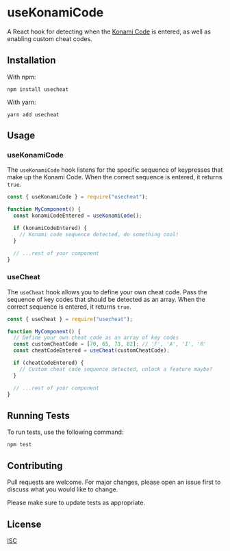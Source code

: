 # useKonamiCode

A React hook for detecting when the [Konami Code](https://en.wikipedia.org/wiki/Konami_Code) is entered, as well as enabling custom cheat codes.

## Installation

With npm:

```shell
npm install usecheat
```

With yarn:

```shell
yarn add usecheat
```

## Usage

### useKonamiCode

The `useKonamiCode` hook listens for the specific sequence of keypresses that make up the Konami Code. When the correct sequence is entered, it returns `true`.

```javascript
const { useKonamiCode } = require("usecheat");

function MyComponent() {
  const konamiCodeEntered = useKonamiCode();

  if (konamiCodeEntered) {
    // Konami code sequence detected, do something cool!
  }

  // ...rest of your component
}
```

### useCheat

The `useCheat` hook allows you to define your own cheat code. Pass the sequence of key codes that should be detected as an array. When the correct sequence is entered, it returns `true`.

```javascript
const { useCheat } = require("usecheat");

function MyComponent() {
  // Define your own cheat code as an array of key codes
  const customCheatCode = [70, 65, 73, 82]; // 'F', 'A', 'I', 'R'
  const cheatCodeEntered = useCheat(customCheatCode);

  if (cheatCodeEntered) {
    // Custom cheat code sequence detected, unlock a feature maybe?
  }

  // ...rest of your component
}
```

## Running Tests

To run tests, use the following command:

```shell
npm test
```

## Contributing

Pull requests are welcome. For major changes, please open an issue first to discuss what you would like to change.

Please make sure to update tests as appropriate.

## License

[ISC](https://choosealicense.com/licenses/isc/)
